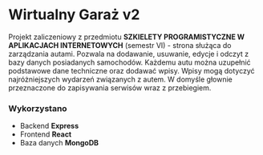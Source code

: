 # Wirtualny Garaż v2

Projekt zaliczeniowy z przedmiotu **SZKIELETY PROGRAMISTYCZNE W APLIKACJACH INTERNETOWYCH**  (semestr VI) - strona służąca do zarządzania autami. 
    Pozwala na dodawanie, usuwanie, edycje i odczyt z bazy danych posiadanych samochodów. Każdemu autu można uzupełnić podstawowe dane techniczne oraz dodawać wpisy.
    Wpisy mogą dotyczyć najróżniejszych wydarzeń związanych z autem. W domyśle głownie przeznaczone do zapisywania serwisów wraz z przebiegiem.
### Wykorzystano 
- Backend **Express**
- Frontend **React**
- Baza danych **MongoDB**
